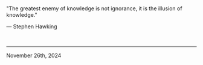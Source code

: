 
<br>

"The greatest enemy of knowledge is not ignorance, it is the illusion of knowledge."

― Stephen Hawking
 
</br>

---
November 26th, 2024
